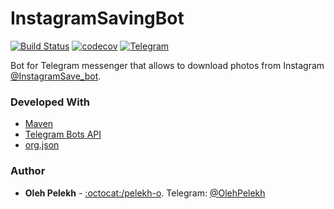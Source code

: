 # InstagramSavingBot

[![Build Status](https://travis-ci.org/pelekh-o/InstagramSavingBot.svg?branch=master)](https://travis-ci.org/pelekh-o/InstagramSavingBot)
[![codecov](https://codecov.io/gh/pelekh-o/InstagramSavingBot/branch/master/graph/badge.svg)](https://codecov.io/gh/pelekh-o/InstagramSavingBot)
[![Telegram](https://img.shields.io/badge/Chat%20on-Telegram-blue.svg?style=flat)](https://t.me/InstagramSave_bot)

Bot for Telegram messenger that allows to download photos from Instagram [@InstagramSave_bot](https://t.me/InstagramSave_bot).

 

### Developed With

* [Maven](https://maven.apache.org/)
* [Telegram Bots API](https://github.com/rubenlagus/TelegramBots)
* [org.json](https://https://github.com/stleary/JSON-java/)

### Author

* **Oleh Pelekh** - [:octocat:/pelekh-o](https://github.com/pelekh-o). Telegram: [@OlehPelekh](https://t.me/OlehPelekh)
